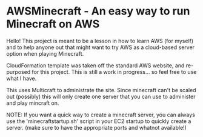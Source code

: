 # AWSMinecraft - An easy way to run Minecraft on AWS

Hello! This project is meant to be a lesson in how to learn AWS (for myself) and to help anyone out that might want to try AWS as a cloud-based server option when playing Minecraft.

CloudFormation template was taken off the standard AWS website, and re-purposed for this project. This is still a work in progress... so feel free to use what I have.

This uses Multicraft to administrate the site. Since minecraft can't be scaled out (possibly) this will only create one server that you can use to administer and play mincraft on.

NOTE: If you want a quick way to create a minecraft server, you can always use the 'minecraftstartup.sh' script in your EC2 startup to quickly create a server. (make sure to have the appropriate ports and whatnot available!)
